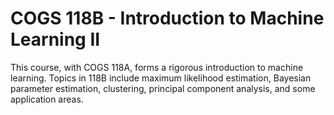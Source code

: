 # COGS 118B - Introduction to Machine Learning II
This course, with COGS 118A, forms a rigorous introduction to machine learning. Topics in 118B include maximum likelihood estimation, Bayesian parameter estimation, clustering, principal component analysis, and some application areas.
